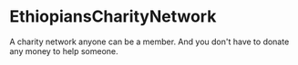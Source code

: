 # EthiopiansCharityNetwork
A charity network anyone can be a member. And you don't have to donate any money to help someone.
